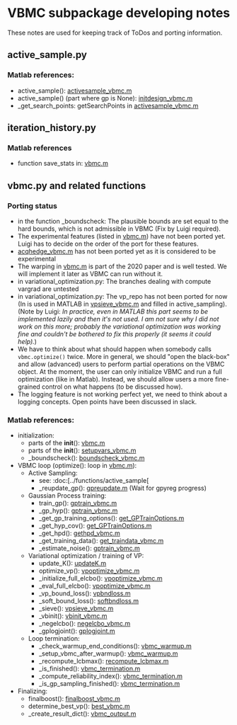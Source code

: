 # VBMC subpackage developing notes

These notes are used for keeping track of ToDos and porting information.

## active_sample.py

### Matlab references:
- active_sample(): [activesample_vbmc.m](https://github.com/lacerbi/vbmc/blob/master/private/activesample_vbmc.m)
- active_sample() (part where gp is None): [initdesign_vbmc.m](https://github.com/lacerbi/vbmc/blob/master/misc/initdesign_vbmc.m)
- _get_search_points: getSearchPoints in [activesample_vbmc.m](https://github.com/lacerbi/vbmc/blob/master/private/activesample_vbmc.m)

## iteration_history.py

### Matlab references
-  function save_stats in: [vbmc.m](https://github.com/lacerbi/vbmc/blob/master/vbmc.m) 

## vbmc.py and related functions

### Porting status
- in the function _boundscheck: The plausible bounds are set equal to the hard bounds, which is not admissible in VBMC (Fix by Luigi required).
- The experimental features (listed in [vbmc.m](https://github.com/lacerbi/vbmc/blob/master/vbmc.m)) have not been ported yet. Luigi has to decide on the order of the port for these features.
 - [acqhedge_vbmc.m](https://github.com/lacerbi/vbmc/blob/master/private/acqhedge_vbmc.m) has not been ported yet as it is considered to be experimental
- The warping in [vbmc.m](https://github.com/lacerbi/vbmc/blob/master/vbmc.m) is part of the 2020 paper and is well tested. We will implement it later as VBMC can run without it.
- in variational_optimization.py: The branches dealing with compute vargrad are untested
- in variational_optimization.py: The vp_repo has not been ported for now (In is used in MATLAB in [vpsieve_vbmc.m](https://github.com/lacerbi/vbmc/blob/master/misc/vpsieve_vbmc.m) and filled in active_sampling). (Note by Luigi: *In practice, even in MATLAB this part seems to be implemented lazily and then it's not used. I am not sure why I did not work on this more; probably the variational optimization was working fine and couldn't be bothered to fix this properly (it seems it could help).*)
- We have to think about what should happen when somebody calls `vbmc.optimize()` twice. More in general, we should "open the black-box" and allow (advanced) users to perform partial operations on the VBMC object. At the moment, the user can only initialize VBMC and run a full optimization (like in Matlab). Instead, we should allow users a more fine-grained control on what happens (to be discussed how).
- The logging feature is not working perfect yet, we need to think about a logging concepts. Open points have been discussed in slack.

### Matlab references:
- initialization:
     - parts of the __init__(): [vbmc.m](https://github.com/lacerbi/vbmc/blob/master/vbmc.m)
     - parts of the __init__(): [setupvars_vbmc.m](https://github.com/lacerbi/vbmc/blob/master/misc/setupvars_vbmc.m)
     - _boundscheck(): [boundscheck_vbmc.m](https://github.com/lacerbi/vbmc/blob/master/misc/boundscheck_vbmc.m)
- VBMC loop (optimize(): loop in [vbmc.m](https://github.com/lacerbi/vbmc/blob/master/vbmc.m)):
     - Active Sampling:
          - see: :doc:[../functions/active_sample[
          - _reupdate_gp(): [gpreupdate.m](https://github.com/lacerbi/vbmc/blob/master/misc/gpreupdate.m) (Wait for gpyreg progress)
     - Gaussian Process training:
          - train_gp(): [gptrain_vbmc.m](https://github.com/lacerbi/vbmc/blob/master/misc/gptrain_vbmc.m)
          - _gp_hyp(): [gptrain_vbmc.m](https://github.com/lacerbi/vbmc/blob/master/misc/gptrain_vbmc.m)
          - _get_gp_training_options(): [get_GPTrainOptions.m](https://github.com/lacerbi/vbmc/blob/master/misc/get_GPTrainOptions.m)
          - _get_hyp_cov(): [get_GPTrainOptions.m](https://github.com/lacerbi/vbmc/blob/master/misc/get_GPTrainOptions.m)
          - _get_hpd(): [gethpd_vbmc.m](https://github.com/lacerbi/vbmc/blob/master/misc/gethpd_vbmc.m)
          - _get_training_data(): [get_traindata_vbmc.m](https://github.com/lacerbi/vbmc/blob/master/misc/get_traindata_vbmc.m)
          - _estimate_noise(): [gptrain_vbmc.m](https://github.com/lacerbi/vbmc/blob/master/misc/gptrain_vbmc.m)
     - Variational optimization / training of VP:
          - update_K(): [updateK.m](https://github.com/lacerbi/vbmc/blob/master/private/updateK.m)
          - optimize_vp(): [vpoptimize_vbmc.m](https://github.com/lacerbi/vbmc/blob/master/misc/vpoptimize_vbmc.m)
          - _initialize_full_elcbo(): [vpoptimize_vbmc.m](https://github.com/lacerbi/vbmc/blob/master/misc/vpoptimize_vbmc.m)
          - _eval_full_elcbo(): [vpoptimize_vbmc.m](https://github.com/lacerbi/vbmc/blob/master/misc/vpoptimize_vbmc.m)
          - _vp_bound_loss(): [vpbndloss.m](https://github.com/lacerbi/vbmc/blob/master/misc/vpbndloss.m)
          - _soft_bound_loss(): [softbndloss.m](https://github.com/lacerbi/vbmc/blob/master/utils/softbndloss.m)
          - _sieve(): [vpsieve_vbmc.m](https://github.com/lacerbi/vbmc/blob/master/misc/vpsieve_vbmc.m)
          - _vbinit(): [vbinit_vbmc.m](https://github.com/lacerbi/vbmc/blob/master/misc/vbinit_vbmc.m)
          - _negelcbo(): [negelcbo_vbmc.m](https://github.com/lacerbi/vbmc/blob/master/misc/negelcbo_vbmc.m)
          - _gplogjoint(): [gplogjoint.m](https://github.com/lacerbi/vbmc/blob/master/misc/gplogjoint.m)
     - Loop termination:
          - _check_warmup_end_conditions(): [vbmc_warmup.m](https://github.com/lacerbi/vbmc/blob/master/private/vbmc_warmup.m)
          - _setup_vbmc_after_warmup(): [vbmc_warmup.m](https://github.com/lacerbi/vbmc/blob/master/private/vbmc_warmup.m)
          - _recompute_lcbmax(): [recompute_lcbmax.m](https://github.com/lacerbi/vbmc/blob/master/private/recompute_lcbmax.m)
          - _is_finished(): [vbmc_termination.m](https://github.com/lacerbi/vbmc/blob/master/private/vbmc_termination.m)
          - _compute_reliability_index(): [vbmc_termination.m](https://github.com/lacerbi/vbmc/blob/master/private/vbmc_termination.m)
          - _is_gp_sampling_finished(): [vbmc_termination.m](https://github.com/lacerbi/vbmc/blob/master/private/vbmc_termination.m)
- Finalizing:
     - finalboost(): [finalboost_vbmc.m](https://github.com/lacerbi/vbmc/blob/master/misc/finalboost_vbmc.m)
     - determine_best_vp(): [best_vbmc.m](https://github.com/lacerbi/vbmc/blob/master/misc/best_vbmc.m)
     - _create_result_dict(): [vbmc_output.m](https://github.com/lacerbi/vbmc/blob/master/private/vbmc_output.m)
